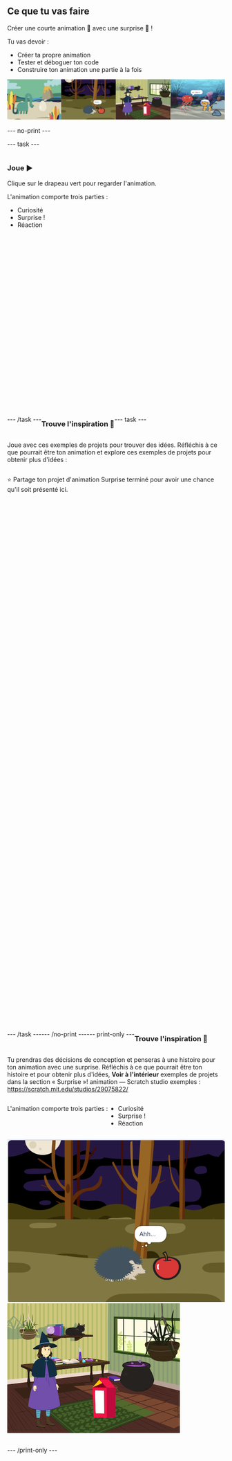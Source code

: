 ## Ce que tu vas faire

Créer une courte animation 🎥 avec une surprise 🎉 !

Tu vas devoir :

+ Créer ta propre animation
+ Tester et déboguer ton code
+ Construire ton animation une partie à la fois

![Exemples de projets.](images/surprise-example.png)

--- no-print ---

--- task ---

<div style="display: flex; flex-wrap: wrap">
<div style="flex-basis: 200px; flex-grow: 1">  

### Joue ▶️ 

Clique sur le drapeau vert pour regarder l'animation.

L'animation comporte trois parties :
+ Curiosité
+ Surprise !
+ Réaction

</div>
<div>
<div class="scratch-preview" style="margin-left: 15px;">
  <iframe allowtransparency="true" width="485" height="402" src="" frameborder="0"></iframe>
</div>

</div>

--- /task ---

### Trouve l'inspiration 💭

--- task ---

Joue avec ces exemples de projets pour trouver des idées. Réfléchis à ce que pourrait être ton animation et explore ces exemples de projets pour obtenir plus d'idées :

⭐ Partage ton projet d'animation Surprise terminé pour avoir une chance qu'il soit présenté ici.
<div class="scratch-preview" style="margin-left: 15px;">
  <iframe allowtransparency="true" width="485" height="402" src="" frameborder="0"></iframe>
</div>
<div class="scratch-preview" style="margin-left: 15px;">
  <iframe allowtransparency="true" width="485" height="402" src="" frameborder="0"></iframe>
</div>
<div class="scratch-preview" style="margin-left: 15px;">
  <iframe allowtransparency="true" width="485" height="402" src="" frameborder="0"></iframe>
</div>

--- /task ---

--- /no-print ---

--- print-only ---

### Trouve l'inspiration 💭

Tu prendras des décisions de conception et penseras à une histoire pour ton animation avec une surprise. Réfléchis à ce que pourrait être ton histoire et pour obtenir plus d'idées, **Voir à l'intérieur** exemples de projets dans la section « Surprise »! animation — Scratch studio exemples : https://scratch.mit.edu/studios/29075822/

L'animation comporte trois parties :
+ Curiosité
+ Surprise !
+ Réaction

![Le projet "BOUH !".](images/boo.png) ![Le projet "Chat magique".](images/cat-magic.png)

--- /print-only ---

 
